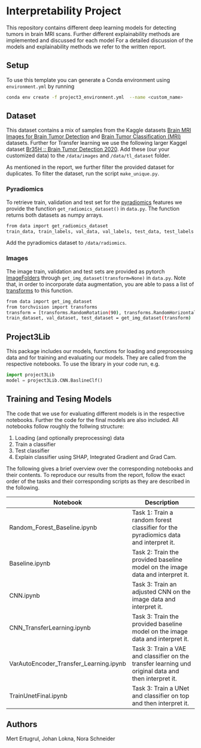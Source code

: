 # Interpretability Project

This repository contains different deep learning models for detecting tumors in brain MRI scans. 
Further different explainability methods are implemented and discussed for each model 
For a detailed discussion of the models and explainability methods we refer to the written report.

## Setup
To use this template you can generate a Conda environment using `environment.yml` by running
```sh
conda env create -f project3_environment.yml  --name <custom_name>
```
## Dataset
This dataset contains a mix of samples from the Kaggle datasets [Brain MRI Images for Brain Tumor Detection](https://www.kaggle.com/datasets/navoneel/brain-mri-images-for-brain-tumor-detection) and [Brain Tumor Classification (MRI)](https://www.kaggle.com/datasets/sartajbhuvaji/brain-tumor-classification-mri) datasets.
Further for Transfer learning we use the following larger Kaggel dataset [Br35H :: Brain Tumor Detection 2020](https://www.kaggle.com/datasets/ahmedhamada0/brain-tumor-detection?select=no&sort=votes).
Add these (our your customized data) to the `/data/images` and `/data/tl_dataset` folder. 

As mentioned in the report, we further filter the provided dataset for duplicates. To filter the dataset, run the script `make_unique.py`.

### Pyradiomics
To retrieve train, validation and test set for the [pyradiomics](https://pyradiomics.readthedocs.io/en/latest/) features we provide the function `get_radiomics_dataset()` in `data.py`. The function returns both datasets as numpy arrays.
```sh
from data import get_radiomics_dataset
train_data, train_labels, val_data, val_labels, test_data, test_labels = get_radiomics_dataset()
```
Add the pyradiomics dataset to `/data/radiomics`.

### Images
The image train, validation and test sets are provided as pytorch [ImageFolders](https://pytorch.org/vision/main/generated/torchvision.datasets.ImageFolder.html) through `get_img_dataset(transform=None)` in `data.py`. Note that, in order to incorporate data augmentation, you are able to pass a list of [transforms](https://pytorch.org/vision/0.9/transforms.html) to this function.

```sh
from data import get_img_dataset
from torchvision import transforms
transform = [transforms.RandomRotation(90), transforms.RandomHorizontalFlip()]
train_dataset, val_dataset, test_dataset = get_img_dataset(transform)
```
## Project3Lib
This package includes our models, functions for loading and preprocessing data and for training and evaluating our models. They are called from the respective notebooks.
To use the library in your code run, e.g.
```python
import project3Lib
model = project3Lib.CNN.BaslineClf()
```

## Training and Tesing Models
The code that we use for evaluating different models is in the respective notebooks. Further the code for the final
models are also included. All notebooks follow roughly the follwing structure:
1. Loading (and optionally preprocessing) data 
2. Train a classifier
3. Test classifier
4. Explain classifier using SHAP, Integrated Gradient and Grad Cam. 

The following gives a brief overview over the corresponding notebooks and their contents.
To reproduce our results from the report, follow the exact order of the tasks and their corresponding scripts
as they are described in the following.

|Notebook | Description |
| -------------- | --------- |
| Random_Forest_Baseline.ipynb | Task 1: Train a random forest classifier for the pyradiomics data and interpret it.| 
| Baseline.ipynb | Task 2: Train the provided baseline model on the image data and interpret it.| 
| CNN.ipynb | Task 3: Train an adjusted CNN on the image data and interpret it.| 
| CNN_TransferLearning.ipynb | Task 3: Train the provided baseline model on the image data and interpret it.| 
| VarAutoEncoder_Transfer_Learning.ipynb | Task 3: Train a VAE and classifier on the transfer learning und original data and then interpret it.| 
| TrainUnetFinal.ipynb | Task 3: Train a UNet and classifier on top and then interpret it.| 

## Authors
Mert Ertugrul, Johan Lokna, Nora Schneider
